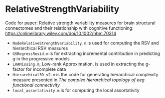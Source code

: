 # RelativeStrengthVariability
Code for paper: Relative strength variability measures for brain structural connectomes and their relationship with cognitive functioning: https://onlinelibrary.wiley.com/doi/10.1002/hbm.70314
- `NodeRelativeStrengthVariability.m` is used for computing the RSV and hierarchical RSV measures
- `GSRegressResid.m` is for extracting incremental contribution in predicting $g$ in the progressive models
- `LRAMissing.m`, Low-rank Approximation, is used in extracting the g-factor for incomplete data
- `Hierarchical3D_v2.m` is the code for generating hierarchical complexity measure presented in *The complex hierarchical topology of eeg functional connectivity*
- `local_assortativity.m` is for computing the local assortativity

